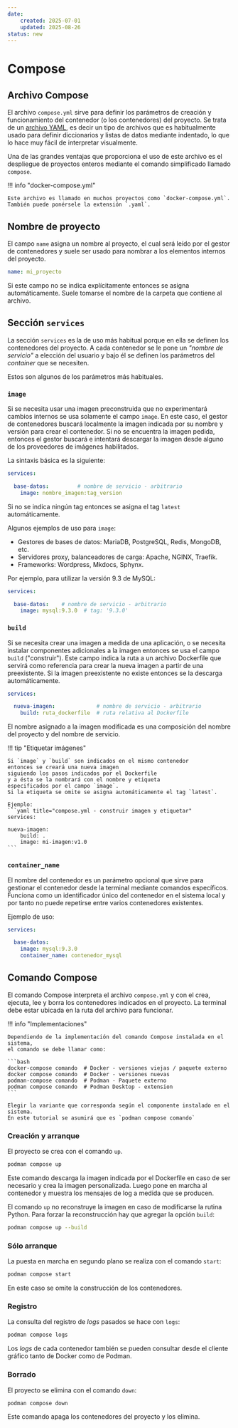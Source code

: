 ```yaml
---
date:
    created: 2025-07-01
    updated: 2025-08-26
status: new
---
```


# Compose


## Archivo Compose

El archivo `compose.yml` sirve para definir
los parámetros de creación y funcionamiento
del contenedor (o los contenedores)
del proyecto.
Se trata de un [archivo YAML](../archivos/pyyaml.md),
es decir un tipo de archivos que es habitualmente usado para definir
diccionarios y listas de datos mediante indentado,
lo que lo hace muy fácil de interpretar visualmente.

Una de las grandes ventajas que proporciona
el uso de este archivo
es el despliegue de proyectos enteros
mediante el comando simplificado llamado `compose`.


!!! info "docker-compose.yml"

    Este archivo es llamado en muchos proyectos como `docker-compose.yml`.
    También puede ponérsele la extensión `.yaml`.

## Nombre de proyecto

El campo `name` asigna un nombre al proyecto,
el cual será leído por el gestor de contenedores
y suele ser usado para nombrar a los elementos internos del proyecto.

```yaml title="compose.yml - nombre"
name: mi_proyecto
```

Si este campo no se indica explícitamente
entonces se asigna automáticamente.
Suele tomarse
el nombre de la carpeta que contiene al archivo.

## Sección `services`

La sección `services` es la de uso más habitual
porque en ella se definen los contenedores del proyecto.
A cada contenedor se le pone un *"nombre de servicio"*
a elección del usuario
y bajo él se definen los parámetros del *container* que se necesiten.
<!-- 
## Parámetros de contenedores

Cada contenedor acepta múltiples parámetros de configuración.

 -->
Estos son algunos de los parámetros más habituales.


### `image`

Si se necesita usar una imagen preconstruida
que no experimentará cambios internos
se usa solamente el campo `image`.
En este caso, el gestor de contenedores buscará localmente
la imagen indicada por su nombre y versión para crear el contenedor.
Si no se encuentra la imagen pedida,
entonces el gestor buscará e intentará descargar la imagen
desde alguno de los proveedores de imágenes habilitados.

La sintaxis básica es la siguiente:

```yaml title="compose.yml - imagen preconstruida"
services:

  base-datos:         # nombre de servicio - arbitrario
    image: nombre_imagen:tag_version
```
Si no se indica ningún tag entonces se asigna el tag `latest` automáticamente.

Algunos ejemplos de uso para `image`:

- Gestores de bases de datos: MariaDB, PostgreSQL, Redis, MongoDB, etc.
- Servidores proxy, balanceadores de carga: Apache, NGINX, Traefik.
- Frameworks: Wordpress, Mkdocs, Sphynx.


Por ejemplo, para utilizar la versión 9.3 de MySQL:

```yaml title="compose.yml - imagen preconstruida (ejemplo)"
services:

  base-datos:    # nombre de servicio - arbitrario
    image: mysql:9.3.0  # tag: '9.3.0'
```


### `build`

Si se necesita crear una imagen a medida de una aplicación,
o se necesita instalar componentes adicionales a la imagen
entonces se usa el campo `build` ("construir").
Este campo indica la ruta a un archivo Dockerfile
que servirá como referencia para crear la nueva imagen
a partir de una preexistente.
Si la imagen preexistente no existe
entonces se la descarga automáticamente.

```yaml title="compose.yml - construir imagen"
services:

  nueva-imagen:             # nombre de servicio - arbitrario
    build: ruta_dockerfile  # ruta relativa al Dockerfile
```

El nombre asignado a la imagen modificada
es una composición del nombre del proyecto
y del nombre de servicio. 

!!! tip "Etiquetar imágenes"

    Si `image` y `build` son indicados en el mismo contenedor
    entonces se creará una nueva imagen
    siguiendo los pasos indicados por el Dockerfile
    y a ésta se la nombrará con el nombre y etiqueta
    especificados por el campo `image`.
    Si la etiqueta se omite se asigna automáticamente el tag `latest`.

    Ejemplo:
    ```yaml title="compose.yml - construir imagen y etiquetar"
    services:

    nueva-imagen:
        build: .
        image: mi-imagen:v1.0
    ```

### `container_name`

El nombre del contenedor es un parámetro opcional
que sirve para gestionar el contenedor desde la terminal
mediante comandos específicos.
Funciona como un identificador único del contenedor
en el sistema local
y por tanto no puede repetirse
entre varios contenedores existentes.

Ejemplo de uso:

```yaml title="compose.yml - contenedor con nombre"
services:

  base-datos:    
    image: mysql:9.3.0 
    container_name: contenedor_mysql
```





## Comando Compose

El comando Compose interpreta el archivo `compose.yml` y con el crea,
ejecuta, lee y borra los contenedores indicados en el proyecto.
La terminal debe estar ubicada en la ruta del archivo para funcionar.

!!! info "Implementaciones"

    Dependiendo de la implementación del comando Compose instalada en el sistema,
    el comando se debe llamar como:

    ```bash
    docker-compose comando  # Docker - versiones viejas / paquete externo
    docker compose comando  # Docker - versiones nuevas
    podman-compose comando  # Podman - Paquete externo
    podman compose comando  # Podman Desktop - extension
    ```

    Elegir la variante que corresponda según el componente instalado en el sistema.
    En este tutorial se asumirá que es `podman compose comando` 




### Creación y arranque

El proyecto se crea con el comando `up`.

```bash title="compose - creación"
podman compose up
```

Este comando descarga la imagen indicada por el Dockerfile
en caso de ser necesario y crea la imagen personalizada.
Luego pone en marcha al contenedor
y muestra los mensajes de log a medida que se producen.


El comando `up` no reconstruye la imagen en caso de modificarse la rutina Python. Para forzar la reconstrucción hay que agregar la opción `build`:

```bash title="compose - creación (forzar construcción)"
podman compose up --build
```

### Sólo arranque

La puesta en marcha en segundo plano se realiza con el comando `start`:

```bash title="compose - arranque"
podman compose start
```
En este caso se omite la construcción de los contenedores.


### Registro

La consulta del registro de *logs* pasados se hace con `logs`:

```bash title="compose - registros"
podman compose logs
```

Los *logs* de cada contenedor
también se pueden consultar desde el cliente gráfico
tanto de Docker como de Podman.


### Borrado

El proyecto se elimina con el comando `down`:


```bash title="compose - borrado"
podman compose down
```

Este comando apaga los contenedores del proyecto y los elimina.




<!-- 
## Secciones opcionales

A veces se necesitan crear secciones adicionales en el proyecto.
Algunas de ellas son:


### `volumes`

Los [volumenes](volumenes.md) son elementos usados
para guardar los datos
de los contenedores
en el sistema anfitrión.
Si los volumenes requieren ser configurados
o se importan desde otros proyectos
entonces la sección `volumes` es creada.


### `networks`

Las *networks* son elementos
que sirven para interconectar varios contenedores.
Si se crean *networks* en el proyecto
o se importan desde otros proyectos
entonces se crea la sección `networks`.


### `include`

La sección `include` es de uso opcional y
sirve para apuntar a otros archivos Compose,
incluyendo su contenido
de manera automática
dentro del proyecto actual.

Uso típico:

```yaml title="compose.yml - inclusion"
include:
  - subproy_1/compose.yml
  - subproy_2/compose.yml
```

No todas las implementaciones del comando Compose
soportan su uso.

 -->








